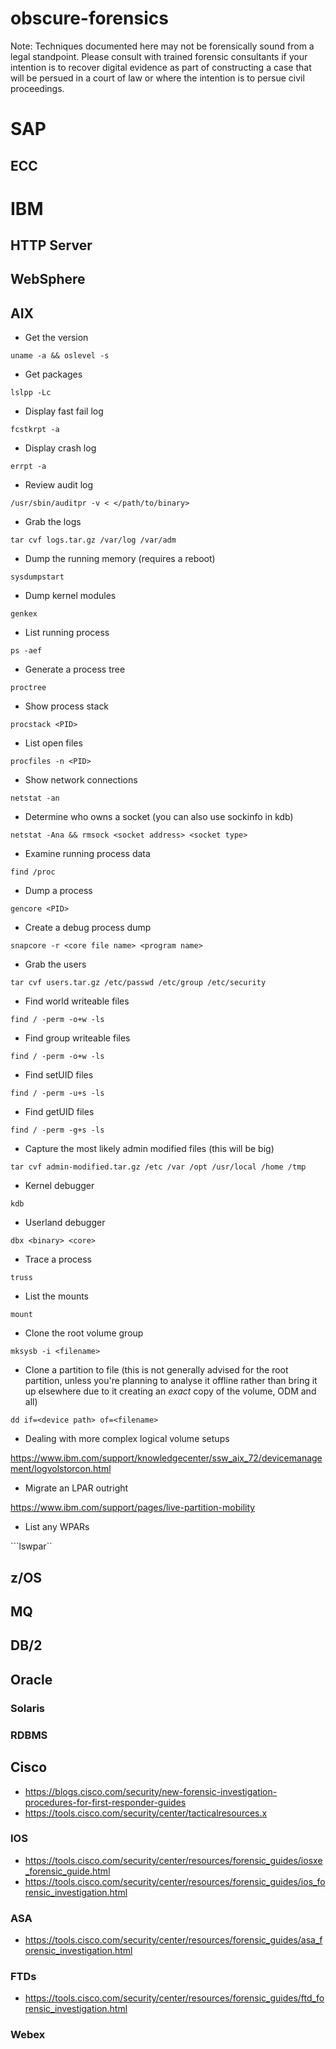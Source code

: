 # obscure-forensics

Note: Techniques documented here may not be forensically sound from a legal standpoint. Please consult with trained forensic consultants if your intention is to recover digital evidence as part of constructing a case that will be persued in a court of law or where the intention is to persue civil proceedings.

# SAP

## ECC

# IBM

## HTTP Server

## WebSphere

## AIX

* Get the version

```uname -a && oslevel -s```

* Get packages

```lslpp -Lc```

* Display fast fail log

```fcstkrpt -a```

* Display crash log

```errpt -a```

* Review audit log

```/usr/sbin/auditpr -v < </path/to/binary>```

* Grab the logs

```tar cvf logs.tar.gz /var/log /var/adm```

* Dump the running memory (requires a reboot)

```sysdumpstart```

* Dump kernel modules

```genkex```

* List running process

```ps -aef```

* Generate a process tree

```proctree```

* Show process stack

```procstack <PID>```

* List open files

```procfiles -n <PID>```

* Show network connections

```netstat -an```

* Determine who owns a socket (you can also use sockinfo in kdb)

```netstat -Ana && rmsock <socket address> <socket type>```

* Examine running process data

```find /proc```

* Dump a process

```gencore <PID>```

* Create a debug process dump

```snapcore -r <core file name> <program name>```

* Grab the users

```tar cvf users.tar.gz /etc/passwd /etc/group /etc/security```

* Find world writeable files

```find / -perm -o+w -ls```

* Find group writeable files

```find / -perm -o+w -ls```

* Find setUID files

```find / -perm -u+s -ls```

* Find getUID files

```find / -perm -g+s -ls```

* Capture the most likely admin modified files (this will be big)

```tar cvf admin-modified.tar.gz /etc /var /opt /usr/local /home /tmp```

* Kernel debugger

```kdb```

* Userland debugger

```dbx <binary> <core>```

* Trace a process

```truss```

* List the mounts

```mount```

* Clone the root volume group

```mksysb -i <filename>```

* Clone a partition to file (this is not generally advised for the root partition, unless you're planning to analyse it offline rather than bring it up elsewhere due to it creating an *exact* copy of the volume, ODM and all)

```dd if=<device path> of=<filename>```

* Dealing with more complex logical volume setups

https://www.ibm.com/support/knowledgecenter/ssw_aix_72/devicemanagement/logvolstorcon.html

* Migrate an LPAR outright

https://www.ibm.com/support/pages/live-partition-mobility

* List any WPARs

```lswpar``

## z/OS

## MQ

## DB/2

## Oracle

### Solaris

### RDBMS

## Cisco

* https://blogs.cisco.com/security/new-forensic-investigation-procedures-for-first-responder-guides
* https://tools.cisco.com/security/center/tacticalresources.x

### IOS

* https://tools.cisco.com/security/center/resources/forensic_guides/iosxe_forensic_guide.html
* https://tools.cisco.com/security/center/resources/forensic_guides/ios_forensic_investigation.html

### ASA

* https://tools.cisco.com/security/center/resources/forensic_guides/asa_forensic_investigation.html

### FTDs

* https://tools.cisco.com/security/center/resources/forensic_guides/ftd_forensic_investigation.html

### Webex
